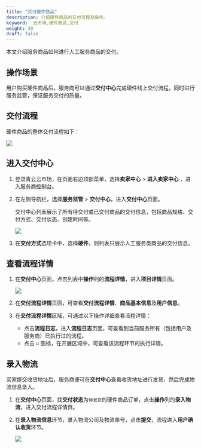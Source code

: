 ```yaml
---
title: "交付硬件商品"
description: 介绍硬件商品的交付流程及操作。
keyword:  云市场,硬件商品,交付
weight: 30
draft: false
---
```


本文介绍服务商品如何进行人工服务商品的交付。

## 操作场景

用户购买硬件商品后，服务商可以通过**交付中心**完成硬件线上交付流程，同时进行服务监管，保证服务交付的质量。

## 交付流程

硬件商品的整体交付流程如下：

![](/appcenter/market/_images/hardware_delivery_process.svg)

## 进入交付中心

1. 登录青云云市场，在页面右边顶部菜单，选择**卖家中心** > **进入卖家中心** ，进入服务商控制台。

2. 在左侧导航栏，选择**服务监管** > **交付中心**，进入**交付中心**页面。

   交付中心列表展示了所有待交付或已交付商品的交付信息，包括商品规格、交付方式、交付状态、创建时间等。

   ![](/appcenter/market/_images/delivery_center_list.png)

3. 在**交付方式**选项卡中，选择**硬件**，则列表只展示人工服务类商品的交付信息。

## 查看流程详情

1. 在**交付中心**页面，点击列表中**操作**列的**流程详情**，进入**项目详情**页面。

   ![](/appcenter/market/_images/hardware_project_detail.png)

2. 在**交付流程详情**页面，可查看**交付流程详情**、**商品基本信息**及**用户信息**。

3. 在**交付流程详情**区域，可通过以下操作详细查看流程详情：
   - 点击**流程日志**，进入**流程日志**页面，可查看到当前服务所有（包括用户及服务商）已执行过的流程。
   - 点击 <img src="/appcenter/market/_images/chevron_down.png" style="zoom:50%;" /> 图标，在开展区域中，可查看该流程环节的执行详情。

## 录入物流

买家提交收货地址后，服务商便可在**交付中心**查看收货地址进行发货，然后完成物流信息录入。

1. 在**交付中心**页面，找**交付状态**为`待发货`的硬件商品订单，点击**操作**列的**录入物流**，进入交付流程详情页。

2. 在**录入物流信息**环节，录入物流公司及物流单号，点击**提交**，流程进入**用户确认收货**环节。

   ![](/appcenter/market/_images/hardware_input_logistics.png)

   
